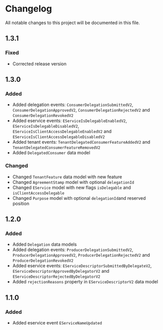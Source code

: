 # Changelog

All notable changes to this project will be documented in this file.

## 1.3.1

### Fixed

- Corrected release version

## 1.3.0

### Added

- Added delegation events: `ConsumerDelegationSubmittedV2`, `ConsumerDelegationApprovedV2`, `ConsumerDelegationRejectedV2` and `ConsumerDelegationRevokedV2`
- Added eservice events: `EServiceIsDelegableEnabledV2`, `EServiceIsDelegableDisabledV2`, `EServiceIsClientAccessDelegableEnabledV2` and `EServiceIsClientAccessDelegableDisabledV2`
- Added tenant events: `TenantDelegatedConsumerFeatureAddedV2` and `TenantDelegatedConsumerFeatureRemovedV2`
- Added `DelegatedConsumer` data model

### Changed

- Changed `TenantFeature` data model with new feature
- Changed `AgreementStamp` model with optional `delegationId`
- Changed `EService` model with new flags `isDelegable` and `isClientAccessDelegable`
- Changed `Purpose` model with optional `delegationId`and reserved position

## 1.2.0

### Added

- Added `Delegation` data models
- Added delegation events: `ProducerDelegationSubmittedV2`, `ProducerDelegationApprovedV2`, `ProducerDelegationRejectedV2` and `ProducerDelegationRevokedV2`
- Added eservice events: `EServiceDescriptorSubmittedByDelegateV2`, `EServiceDescriptorApprovedByDelegatorV2` and `EServiceDescriptorRejectedByDelegatorV2`
- Added `rejectionReasons` property in `EServiceDescriptorV2` data model

## 1.1.0

### Added

- Added eservice event `EServiceNameUpdated`